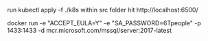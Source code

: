 run  kubectl apply -f ./k8s within src folder
hit http://localhost:6500/


docker run -e "ACCEPT_EULA=Y" -e "SA_PASSWORD=6Tpeople" -p 1433:1433 -d mcr.microsoft.com/mssql/server:2017-latest